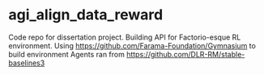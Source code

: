 # agi_align_data_reward
Code repo for dissertation project. Building API for Factorio-esque RL environment. 
Using https://github.com/Farama-Foundation/Gymnasium to build environment
Agents ran from https://github.com/DLR-RM/stable-baselines3
